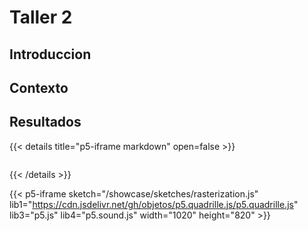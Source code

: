 # Taller 2

## Introduccion

## Contexto

## Resultados
 {{< details title="p5-iframe markdown" open=false >}}

```js

```
{{< /details >}}

{{< p5-iframe sketch="/showcase/sketches/rasterization.js" lib1="https://cdn.jsdelivr.net/gh/objetos/p5.quadrille.js/p5.quadrille.js" lib3="p5.js" lib4="p5.sound.js"  width="1020" height="820" >}}